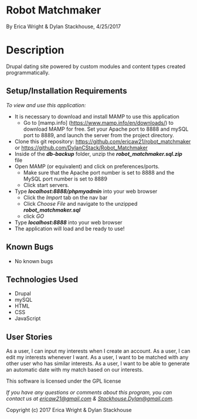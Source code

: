 # **Robot Matchmaker**
By Erica Wright & Dylan Stackhouse, 4/25/2017

# Description
Drupal dating site powered by custom modules and content types created programmatically.

## Setup/Installation Requirements
_To view and use this application:_
* It is necessary to download and install MAMP to use this application
    * Go to [mamp.info] (https://www.mamp.info/en/downloads/) to download MAMP for free. Set your Apache port to 8888 and mySQL port to 8889, and launch the server from the project directory.
* Clone this git repository: https://github.com/ericaw21/robot_matchmaker or https://github.com/DylanCStack/Robot_Matchmaker
* Inside of the **_db-backup_** folder, unzip the **_robot_matchmaker.sql.zip_** file
* Open MAMP (or equivalent) and click on preferences/ports.
    * Make sure that the Apache port number is set to 8888 and the MySQL port number is set to 8889
    * Click start servers.
* Type **_localhost:8888/phpmyadmin_** into your web browser
    * Click the _Import_ tab on the nav bar
    * Click _Choose File_ and navigate to the unzipped **_robot_matchmaker.sql_**
    * click _GO_
* Type **_localhost:8888_** into your web browser
* The application will load and be ready to use!

## Known Bugs
* No known bugs

## Technologies Used
* Drupal
* mySQL
* HTML
* CSS
* JavaScript

## User Stories
As a user, I can input my interests when I create an account.
As a user, I can edit my interests whenever I want.
As a user, I want to be matched with any other user who has similar interests.
As a user, I want to be able to generate an automatic date with my match based on our interests. 


This software is licensed under the GPL license

_If you have any questions or comments about this program, you can contact us at [ericaw21@gmail.com](mailto:ericaw21@gmail.com) & [Stackhouse.Dylan@gmail.com](mailto:Stackhouse.Dylan@gmail.com)._

Copyright (c) 2017 Erica Wright & Dylan Stackhouse

